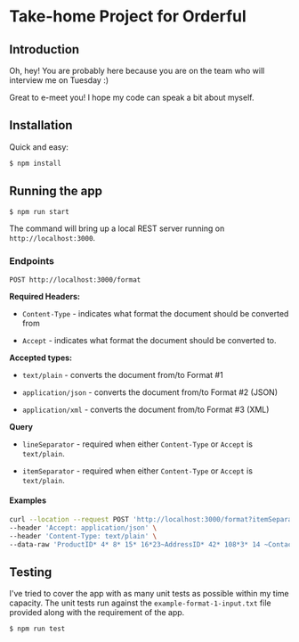 # Take-home Project for Orderful

## Introduction

Oh, hey! You are probably here because you are on the team who will interview me on Tuesday :)

Great to e-meet you! I hope my code can speak a bit about myself.

## Installation

Quick and easy:

```bash
$ npm install
```

## Running the app

```bash
$ npm run start
```

The command will bring up a local REST server running on `http://localhost:3000`.

### Endpoints

```text
POST http://localhost:3000/format
```

**Required Headers:**

- `Content-Type` - indicates what format the document should be converted from
  
- `Accept` - indicates what format the document should be converted to.

**Accepted types:**

- `text/plain` - converts the document from/to Format #1
  
- `application/json` - converts the document from/to Format #2 (JSON)

- `application/xml` - converts the document from/to Format #3 (XML)

**Query**

- `lineSeparator` - required when either `Content-Type` or `Accept` is `text/plain`.

- `itemSeparator` - required when either `Content-Type` or `Accept` is `text/plain`.

#### Examples

```bash
curl --location --request POST 'http://localhost:3000/format?itemSeparator=*&lineSeparator=~' \
--header 'Accept: application/json' \
--header 'Content-Type: text/plain' \
--data-raw 'ProductID* 4* 8* 15* 16*23~AddressID* 42* 108*3* 14 ~ContactID* 59* 26~'
```

## Testing

I've tried to cover the app with as many unit tests as possible within my time capacity. The unit tests run against
the `example-format-1-input.txt` file provided along with the requirement of the app.

```bash
$ npm run test
```

